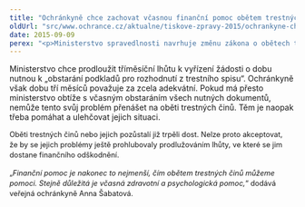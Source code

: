 ```yaml
---
title: "Ochránkyně chce zachovat včasnou finanční pomoc obětem trestných činů"
oldUrl: "src/www.ochrance.cz/aktualne/tiskove-zpravy-2015/ochrankyne-chce-zachovat-vcasnou-financni-pomoc-obetem-trestnych-cinu"
date: 2015-09-09
perex: "<p>Ministerstvo spravedlnosti navrhuje změnu zákona o obětech trestných činů. Žádá prodloužit tříměsíční lhůtu, během které musí posoudit žádosti obětí trestných činů a pozůstalých po těchto obětech o finanční pomoc. Smyslem finanční pomoci je zmírnění negativních a traumatických dopadů na oběti. Aby byla pomoc účinná, musí být také včasná. Ombudsmanka proto nesouhlasí s návrhem, který by lhůtu pro vyplácení pomoci prodloužil na dobu neurčitou.</p>"
---
```


<!-- imported from the old website -->

<p>Ministerstvo chce prodloužit tříměsíční lhůtu k vyřízení žádosti o dobu nutnou k „obstarání podkladů pro rozhodnutí z trestního spisu“. Ochránkyně však dobu tří měsíců považuje za zcela adekvátní. Pokud má přesto ministerstvo obtíže s včasným obstaráním všech nutných dokumentů, nemůže tento svůj problém přenášet na oběti trestných činů. Těm je naopak třeba pomáhat a ulehčovat jejich situaci. </p> <p><span style="line-height: 17.92px; font-size: 12.8px;">Oběti trestných činů nebo jejich pozůstalí již trpěli dost. Nelze proto akceptovat, že by se jejich problémy ještě prohlubovaly prodlužováním lhůty, ve které se jim dostane finančního odškodnění.</span></p> <p><span style="line-height: 17.92px; font-size: 12.8px;">„<i>Finanční pomoc je nakonec to nejmenší, čím obětem trestných činů můžeme pomoci. Stejně důležitá je včasná zdravotní a psychologická pomoc,</i>“ dodává veřejná ochránkyně Anna Šabatová.</span></p>
